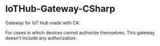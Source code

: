 # IoTHub-Gateway-CSharp
Gateway for IoT Hub made with C#.

For cases in which devices cannot authorize themselves. This gateway doesn't include any authorization.
